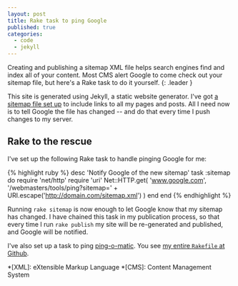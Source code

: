 ```yaml
---
layout: post
title: Rake task to ping Google
published: true
categories:
  - code
  - jekyll
---
```


Creating and publishing a sitemap XML file helps search engines find and index
all of your content. Most CMS alert Google to come check out your sitemap
file, but here's a Rake task to do it yourself.
{: .leader }

This site is generated using Jekyll, a static website generator. I've got [a
sitemap file set up][1] to include links to all my pages and posts. All I need
now is to tell Google the file has changed -- and do that every time I push
changes to my server.

## Rake to the rescue

I've set up the following Rake task to handle pinging Google for me:

{% highlight ruby %}
desc 'Notify Google of the new sitemap'
task :sitemap do
    require 'net/http'
    require 'uri'
    Net::HTTP.get(
        'www.google.com',
        '/webmasters/tools/ping?sitemap=' +
        URI.escape('http://domain.com/sitemap.xml')
    )
  end
end
{% endhighlight %}

Running `rake sitemap` is now enough to let Google know that my sitemap has
changed. I have chained this task in my publication process, so that every
time I run `rake publish` my site will be re-generated and published, and
Google will be notified.

I've also set up a task to ping [ping-o-matic][2]. You see
[my entire `Rakefile` at Github][3].


*[XML]: eXtensible Markup Language
*[CMS]: Content Management System

[1]: http://github.com/avdgaag/arjanvandergaag.nl/blob/cbc47e03d4cf766278f2982bfe79862cb251fd34/sitemap.xml "View my sitemap file on Github"
[2]: http://pingomatic.com/ "Ping-o-Matic pings a lot of services for you"
[3]: http://github.com/avdgaag/arjanvandergaag.nl/blob/28539bc736a05b28f2aa4ef81e4f61f3f91375a0/Rakefile "See my project's Rakefile"